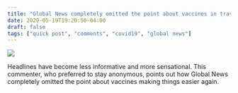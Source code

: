 ```yaml
---
title: "Global News completely omitted the point about vaccines in travel"
date: 2020-05-19T19:20:50-04:00
draft: false
tags: ["quick post", "comments", "covid19", "global news"]
---
```


![](/images/QP-2020-05-19-web.png)

Headlines have become less informative and more sensational. This commenter, who preferred to stay anonymous, points out how Global News completely omitted the point about vaccines making things easier again.

